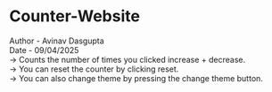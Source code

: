 # Counter-Website
Author - Avinav Dasgupta
<br>
Date - 09/04/2025
<br>
-> Counts the number of times you clicked increase + decrease.<br>
-> You can reset the counter by clicking reset.<br>
-> You can also change theme by pressing the change theme button.<br>

